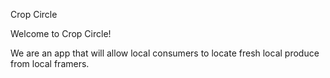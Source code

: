 Crop Circle

Welcome to Crop Circle! 

We are an app that will allow local consumers to locate fresh local produce from local framers.  